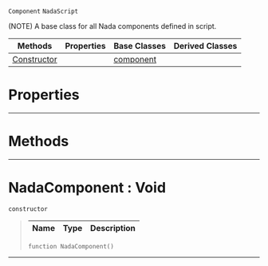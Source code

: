  `Component` `NadaScript`



(NOTE) A base class for all Nada components defined in script.

|Methods|Properties|Base Classes|Derived Classes|
|---|---|---|---|
|[ Constructor](https://github.com/ZilchEngine/ZilchDocs/blob/master/code_reference/class_reference/nadacomponent.markdown#nadacomponent-void)| |[component](https://github.com/ZilchEngine/ZilchDocs/blob/master/code_reference/class_reference/component.markdown)| |


 #  Properties


---  
 #  Methods


---  
 #  NadaComponent : Void

 `constructor`

> 
> |Name|Type|Description|
> |---|---|---|
> ``` lang=cpp, name=Nada
> function NadaComponent()
> ``` 


---  
 

 